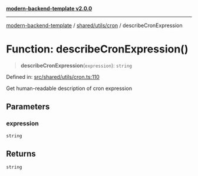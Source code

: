 [**modern-backend-template v2.0.0**](../../../../README.md)

***

[modern-backend-template](../../../../modules.md) / [shared/utils/cron](../README.md) / describeCronExpression

# Function: describeCronExpression()

> **describeCronExpression**(`expression`): `string`

Defined in: [src/shared/utils/cron.ts:110](https://github.com/maemreyo/saas-4cus-nodejs/blob/1a77de11cd6eaefe66c31c7f5de281673fc25ce5/src/shared/utils/cron.ts#L110)

Get human-readable description of cron expression

## Parameters

### expression

`string`

## Returns

`string`
